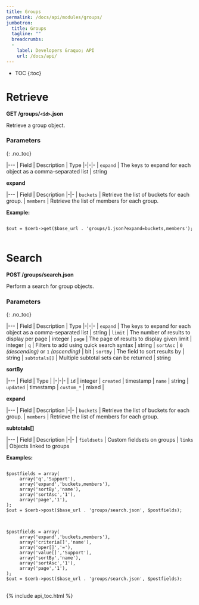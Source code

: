 ```yaml
---
title: Groups
permalink: /docs/api/modules/groups/
jumbotron:
  title: Groups
  tagline: ""
  breadcrumbs:
  -
    label: Developers &raquo; API
    url: /docs/api/
---
```


* TOC
{:toc}

# Retrieve

**GET /groups/`<id>`.json**

Retrieve a group object.

### Parameters
{: .no_toc}

|---
| Field | Description | Type
|-|-|-
| `expand` | The keys to expand for each object as a comma-separated list | string

**expand**
	
|---
| Field | Description
|-|-
| `buckets` | Retrieve the list of buckets for each group.
| `members` | Retrieve the list of members for each group.

**Example:**

<pre>
<code class="language-php">
$out = $cerb->get($base_url . 'groups/1.json?expand=buckets,members');
</code>
</pre>

# Search

**POST /groups/search.json**

Perform a search for group objects.

### Parameters
{: .no_toc}

|---
| Field | Description | Type
|-|-|-
| `expand` | The keys to expand for each object as a comma-separated list | string
| `limit` | The number of results to display per page | integer
| `page` | The page of results to display given limit | integer
| `q` | Filters to add using quick search syntax | string
| `sortAsc` | `0` _(descending)_ or `1` _(ascending)_ | bit
| `sortBy` | The field to sort results by | string
| `subtotals[]` | Multiple subtotal sets can be returned | string 

**sortBy**

|---
| Field | Type | 
|-|-|-
| `id` | integer
| `created` | timestamp
| `name` | string
| `updated` | timestamp
| `custom_*` | mixed | 

**expand**

|---
| Field | Description
|-|-
| `buckets` | Retrieve the list of buckets for each group.
| `members` | Retrieve the list of members for each group.

**subtotals[]**

|---
| Field | Description
|-|-
| `fieldsets` | Custom fieldsets on groups
| `links` | Objects linked to groups

**Examples:**

<pre>
<code class="language-php">
$postfields = array(
     array('q','Support'),
     array('expand','buckets,members'),
     array('sortBy','name'),
     array('sortAsc','1'),
     array('page','1'),
);
$out = $cerb->post($base_url . 'groups/search.json', $postfields);
</code>
</pre>

<pre>
<code class="language-php">
$postfields = array(
     array('expand','buckets,members'),
     array('criteria[]','name'),
     array('oper[]','='),
     array('value[]','Support'),
     array('sortBy','name'),
     array('sortAsc','1'),
     array('page','1'),
);
$out = $cerb->post($base_url . 'groups/search.json', $postfields);
</code>
</pre>

{% include api_toc.html %}